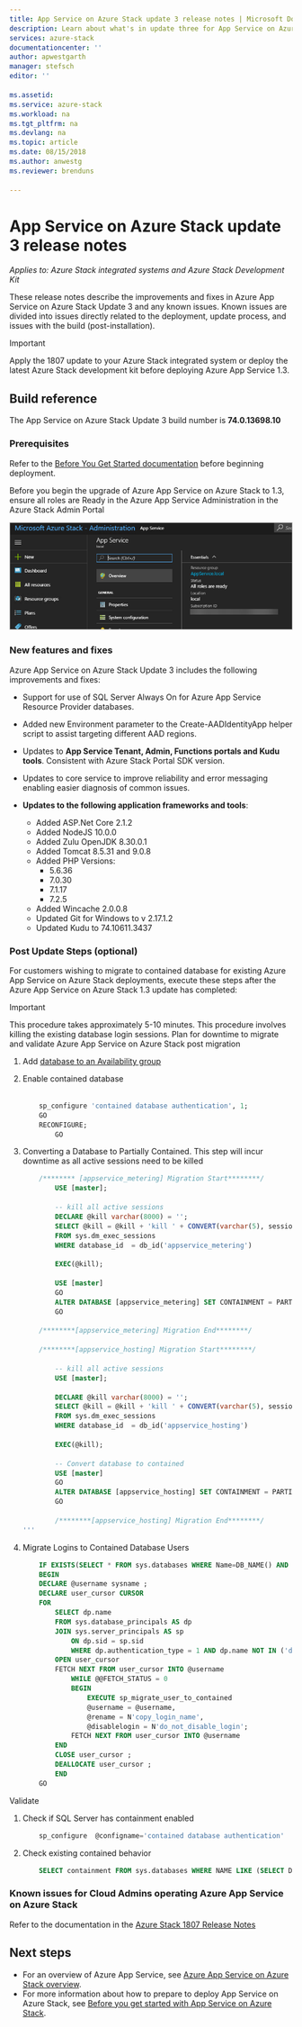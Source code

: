 ```yaml
---
title: App Service on Azure Stack update 3 release notes | Microsoft Docs
description: Learn about what's in update three for App Service on Azure Stack, the known issues, and where to download the update.
services: azure-stack
documentationcenter: ''
author: apwestgarth
manager: stefsch
editor: ''

ms.assetid:  
ms.service: azure-stack
ms.workload: na
ms.tgt_pltfrm: na
ms.devlang: na
ms.topic: article
ms.date: 08/15/2018
ms.author: anwestg
ms.reviewer: brenduns

---
```

# App Service on Azure Stack update 3 release notes

*Applies to: Azure Stack integrated systems and Azure Stack Development Kit*

These release notes describe the improvements and fixes in Azure App Service on Azure Stack Update 3 and any known issues. Known issues are divided into issues directly related to the deployment, update process, and issues with the build (post-installation).

> [!IMPORTANT]
> Apply the 1807 update to your Azure Stack integrated system or deploy the latest Azure Stack development kit before deploying Azure App Service 1.3.
>
>

## Build reference

The App Service on Azure Stack Update 3 build number is **74.0.13698.10**

### Prerequisites

Refer to the [Before You Get Started documentation](azure-stack-app-service-before-you-get-started.md) before beginning deployment.

Before you begin the upgrade of Azure App Service on Azure Stack to 1.3, ensure all roles are Ready in the Azure App Service Administration in the Azure Stack Admin Portal

![App Service role status](media/azure-stack-app-service-release-notes-update-three/image01.png)

### New features and fixes

Azure App Service on Azure Stack Update 3 includes the following improvements and fixes:

- Support for use of SQL Server Always On for Azure App Service Resource Provider databases.

- Added new Environment parameter to the Create-AADIdentityApp helper script to assist targeting different AAD regions.

- Updates to **App Service Tenant, Admin, Functions portals and Kudu tools**. Consistent with Azure Stack Portal SDK version.

- Updates to core service to improve reliability and error messaging enabling easier diagnosis of common issues.

- **Updates to the following application frameworks and tools**:
  - Added ASP.Net Core 2.1.2
  - Added NodeJS 10.0.0
  - Added Zulu OpenJDK 8.30.0.1
  - Added Tomcat 8.5.31 and 9.0.8
  - Added PHP Versions:
    - 5.6.36
    - 7.0.30
    - 7.1.17
    - 7.2.5
  - Added Wincache 2.0.0.8
  - Updated Git for Windows to v 2.17.1.2
  - Updated Kudu to 74.10611.3437

### Post Update Steps (optional)

For customers wishing to migrate to contained database for existing Azure App Service on Azure Stack deployments, execute these steps after the Azure App Service on Azure Stack 1.3 update has completed:

> [!IMPORTANT]
> This procedure takes approximately 5-10 minutes.  This procedure involves killing the existing database login sessions.  Plan for downtime to migrate and validate Azure App Service on Azure Stack post migration
>
>

1. Add [database to an Availability group](https://docs.microsoft.com/sql/database-engine/availability-groups/windows/availability-group-add-a-database)

1. Enable contained database
    ```sql

        sp_configure 'contained database authentication', 1;
        GO
        RECONFIGURE;
            GO
    ```

1. Converting a Database to Partially Contained.  This step will incur downtime as all active sessions need to be killed

    ```sql
        /******** [appservice_metering] Migration Start********/
            USE [master];

            -- kill all active sessions
            DECLARE @kill varchar(8000) = '';  
            SELECT @kill = @kill + 'kill ' + CONVERT(varchar(5), session_id) + ';'  
            FROM sys.dm_exec_sessions
            WHERE database_id  = db_id('appservice_metering')

            EXEC(@kill);

            USE [master]  
            GO  
            ALTER DATABASE [appservice_metering] SET CONTAINMENT = PARTIAL  
            GO  

        /********[appservice_metering] Migration End********/

        /********[appservice_hosting] Migration Start********/

            -- kill all active sessions
            USE [master];

            DECLARE @kill varchar(8000) = '';  
            SELECT @kill = @kill + 'kill ' + CONVERT(varchar(5), session_id) + ';'  
            FROM sys.dm_exec_sessions
            WHERE database_id  = db_id('appservice_hosting')

            EXEC(@kill);

            -- Convert database to contained
            USE [master]  
            GO  
            ALTER DATABASE [appservice_hosting] SET CONTAINMENT = PARTIAL  
            GO  

            /********[appservice_hosting] Migration End********/
    '''

1. Migrate Logins to Contained Database Users

    ```sql
        IF EXISTS(SELECT * FROM sys.databases WHERE Name=DB_NAME() AND containment = 1)
        BEGIN
        DECLARE @username sysname ;  
        DECLARE user_cursor CURSOR  
        FOR
            SELECT dp.name
            FROM sys.database_principals AS dp  
            JOIN sys.server_principals AS sp
                ON dp.sid = sp.sid  
                WHERE dp.authentication_type = 1 AND dp.name NOT IN ('dbo','sys','guest','INFORMATION_SCHEMA');
            OPEN user_cursor  
            FETCH NEXT FROM user_cursor INTO @username  
                WHILE @@FETCH_STATUS = 0  
                BEGIN  
                    EXECUTE sp_migrate_user_to_contained
                    @username = @username,  
                    @rename = N'copy_login_name',  
                    @disablelogin = N'do_not_disable_login';  
                FETCH NEXT FROM user_cursor INTO @username  
            END  
            CLOSE user_cursor ;  
            DEALLOCATE user_cursor ;
            END
        GO
    ```

Validate

1. Check if SQL Server has containment enabled

    ```sql
        sp_configure  @configname='contained database authentication'
    ```

1. Check existing contained behavior
    ```sql
        SELECT containment FROM sys.databases WHERE NAME LIKE (SELECT DB_NAME())
    ```

### Known issues for Cloud Admins operating Azure App Service on Azure Stack

Refer to the documentation in the [Azure Stack 1807 Release Notes](azure-stack-update-1807.md)

## Next steps

- For an overview of Azure App Service, see [Azure App Service on Azure Stack overview](azure-stack-app-service-overview.md).
- For more information about how to prepare to deploy App Service on Azure Stack, see [Before you get started with App Service on Azure Stack](azure-stack-app-service-before-you-get-started.md).
